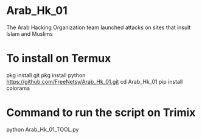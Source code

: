 # Arab_Hk_01
The Arab Hacking Organization team launched attacks on sites that insult Islam and Muslims
# To install on Termux 
pkg install git
pkg install python
https://github.com/FreeNetsy/Arab_Hk_01.git
cd Arab_Hk_01
pip install colorama
# Command to run the script on Trimix
python Arab_Hk_01_TOOL.py
